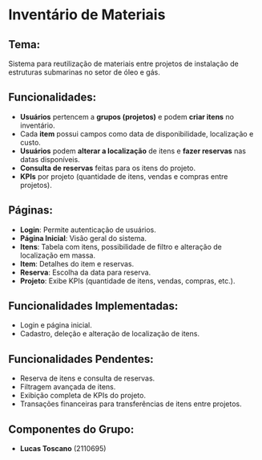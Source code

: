 # Inventário de Materiais

## Tema:
Sistema para reutilização de materiais entre projetos de instalação de estruturas submarinas no setor de óleo e gás.

## Funcionalidades:
- **Usuários** pertencem a **grupos (projetos)** e podem **criar itens** no inventário.
- Cada **item** possui campos como data de disponibilidade, localização e custo.
- **Usuários** podem **alterar a localização** de itens e **fazer reservas** nas datas disponíveis.
- **Consulta de reservas** feitas para os itens do projeto.
- **KPIs** por projeto (quantidade de itens, vendas e compras entre projetos).

## Páginas:
- **Login**: Permite autenticação de usuários.
- **Página Inicial**: Visão geral do sistema.
- **Itens**: Tabela com itens, possibilidade de filtro e alteração de localização em massa.
- **Item**: Detalhes do item e reservas.
- **Reserva**: Escolha da data para reserva.
- **Projeto**: Exibe KPIs (quantidade de itens, vendas, compras, etc.).

## Funcionalidades Implementadas:
- Login e página inicial.
- Cadastro, deleção e alteração de localização de itens.

## Funcionalidades Pendentes:
- Reserva de itens e consulta de reservas.
- Filtragem avançada de itens.
- Exibição completa de KPIs do projeto.
- Transações financeiras para transferências de itens entre projetos.

## Componentes do Grupo:
- **Lucas Toscano** (2110695)
